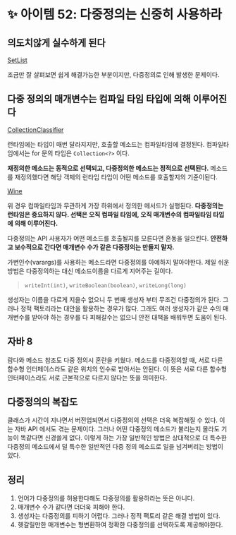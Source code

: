 # ✨ 아이템 52: 다중정의는 신중히 사용하라

## 의도치않게 실수하게 된다

[SetList](https://github.com/psbin2017/garbage-collection/blob/master/gc/src/test/java/com/collection/gc/sample/method/SetList.java)

조금만 잘 살펴보면 쉽게 해결가능한 부분이지만, 다중정의로 인해 발생한 문제이다.

## 다중 정의의 매개변수는 컴파일 타임 타입에 의해 이루어진다

[CollectionClassifier](https://github.com/psbin2017/garbage-collection/blob/master/gc/src/test/java/com/collection/gc/sample/method/CollectionClassifier.java)

런타임에는 타입이 매번 달라지지만, 호출할 메소드는 컴파일타임에 결정된다. 컴파일타임에서는 for 문의 타입은 `Collection<?>` 이다.

**재정의한 메소드는 동적으로 선택되고, 다중정의한 메소드는 정적으로 선택된다.** 메소드를 재정의했다면 해당 객체의 런타임 타입이 어떤 메소드를 호출할지의 기준이된다.

[Wine](https://github.com/psbin2017/garbage-collection/blob/master/gc/src/test/java/com/collection/gc/sample/method/Wine.java)

위 경우 컴파일타임과 무관하게 가장 하위에서 정의한 메서드가 실행된다. **다중정의는 런타임은 중요하지 않다. 선택은 오직 컴파일 타임에, 오직 매개변수의 컴파일타임 타입에 의해 이루어진다.**

다중정의는 API 사용자가 어떤 메소드를 호출될지를 모른다면 혼동을 일으킨다. **안전하고 보수적으로 간다면 매개변수 수가 같은 다중정의는 만들지 말자.**

가변인수(varargs)를 사용하는 메소드라면 다중정의를 아예하지 말아야한다. 제일 쉬운 방법은 다중정의하는 대신 메소드이름을 다르게 지어주는 길이다.

> `writeInt(int)`, `writeBoolean(boolean)`, `writeLong(long)`

생성자는 이름을 다르게 지을수 없으니 두 번째 생성자 부터 무조건 다중정의가 된다. 그러나 정적 팩토리라는 대안을 활용하는 경우가 많다. 그래도 여러 생성자가 같은 수의 매개변수를 받아야 하는 경우를 다 피해갈수는 없으니 안전 대책을 배워두면 도움이 된다.

## 자바 8

람다와 메소드 참조도 다중 정의시 혼란을 키웠다. 메소드를 다중정의할 때, 서로 다른 함수형 인터페이스라도 같은 위치의 인수로 받아서는 안된다. 이 뜻은 서로 다른 함수형 인터페이스라도 서로 근본적으로 다르지 않다는 뜻을 의미한다.

## 다중정의의 복잡도

클래스가 시간이 지나면서 버전업되면서 다중정의의 선택은 더욱 복잡해질 수 있다. 이는 자바 API 에서도 겪는 문제이다. 그러나 어떤 다중정의 메소드가 불리는지 몰라도 기능이 똑같다면 신경쓸게 없다. 이렇게 하는 가장 일반적인 방법은 상대적으로 더 특수한 다중정의 메소드에서 덜 특수한 일반적인 다중 정의 메소드로 일을 넘겨버리는 방법이 있다.

## 정리

1. 언어가 다중정의를 허용한다해도 다중정의를 활용하라는 뜻은 아니다.
2. 매개변수 수가 같다면 더더욱 피해야 한다.
3. 생성자는 다중정의를 피하기 어렵다. 그러나 정적 팩토리 같은 해결 방법이 있다.
4. 헷갈릴만한 매개변수는 형변환하여 정확한 다중정의를 선택하도록 제공해야한다.
